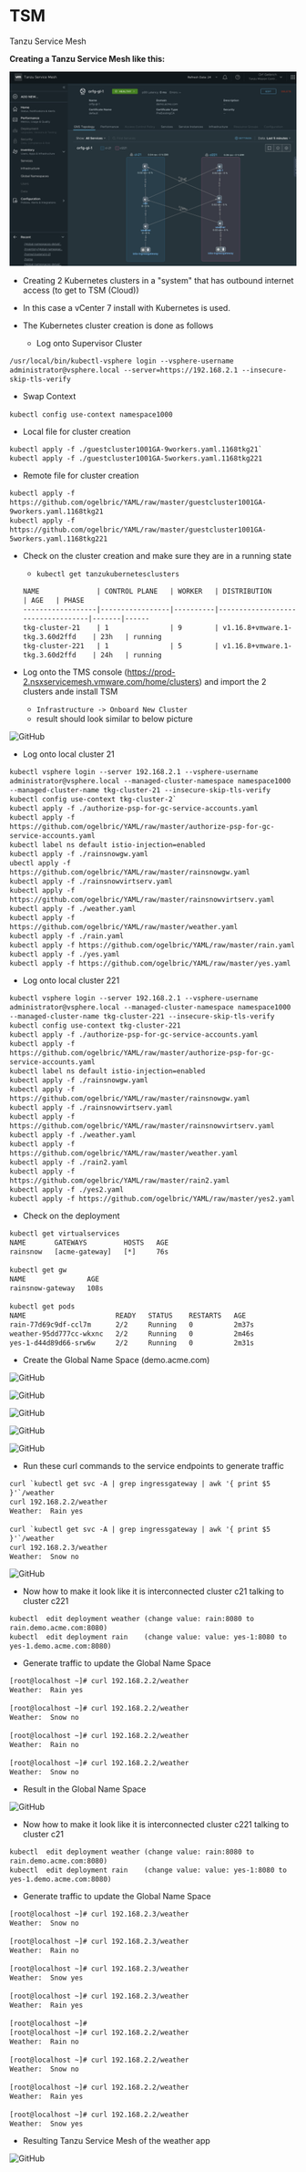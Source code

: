 # TSM
Tanzu Service Mesh

**Creating a Tanzu Service Mesh like this:**

![GitHub](GlobalNameSpace.png)

* Creating 2 Kubernetes clusters in a "system" that has outbound internet access (to get to TSM (Cloud))
* In this case a vCenter 7 install with Kubernetes is used.

* The Kubernetes cluster creation is done as follows 
  * Log onto Supervisor Cluster
```
/usr/local/bin/kubectl-vsphere login --vsphere-username administrator@vsphere.local --server=https://192.168.2.1 --insecure-skip-tls-verify
```
  * Swap Context
  
```kubectl config use-context namespace1000```
  * Local file for cluster creation
```
kubectl apply -f ./guestcluster1001GA-9workers.yaml.1168tkg21`
kubectl apply -f ./guestcluster1001GA-5workers.yaml.1168tkg221
```
  * Remote file for cluster creation
```
kubectl apply -f https://github.com/ogelbric/YAML/raw/master/guestcluster1001GA-9workers.yaml.1168tkg21
kubectl apply -f https://github.com/ogelbric/YAML/raw/master/guestcluster1001GA-5workers.yaml.1168tkg221
```
    
  * Check on the cluster creation and make sure they are in a running state
    * `kubectl get tanzukubernetesclusters`
    ```
    NAME              | CONTROL PLANE   | WORKER   | DISTRIBUTION                      | AGE   | PHASE
    ------------------|-----------------|----------|-----------------------------------|-------|------
    tkg-cluster-21    | 1               | 9        | v1.16.8+vmware.1-tkg.3.60d2ffd    | 23h   | running
    tkg-cluster-221   | 1               | 5        | v1.16.8+vmware.1-tkg.3.60d2ffd    | 24h   | running
    ```
  
* Log onto the TMS console (https://prod-2.nsxservicemesh.vmware.com/home/clusters) and import the 2 clusters ande install TSM
  * `Infrastructure -> Onboard New Cluster`
  * result should look similar to below picture   

![GitHub](2clusters.png)

* Log onto local cluster 21

```
kubectl vsphere login --server 192.168.2.1 --vsphere-username administrator@vsphere.local --managed-cluster-namespace namespace1000 --managed-cluster-name tkg-cluster-21 --insecure-skip-tls-verify
kubectl config use-context tkg-cluster-2`
kubectl apply -f ./authorize-psp-for-gc-service-accounts.yaml
kubectl apply -f https://github.com/ogelbric/YAML/raw/master/authorize-psp-for-gc-service-accounts.yaml
kubectl label ns default istio-injection=enabled
kubectl apply -f ./rainsnowgw.yaml
ubectl apply -f https://github.com/ogelbric/YAML/raw/master/rainsnowgw.yaml
kubectl apply -f ./rainsnowvirtserv.yaml
kubectl apply -f https://github.com/ogelbric/YAML/raw/master/rainsnowvirtserv.yaml
kubectl apply -f ./weather.yaml
kubectl apply -f https://github.com/ogelbric/YAML/raw/master/weather.yaml
kubectl apply -f ./rain.yaml
kubectl apply -f https://github.com/ogelbric/YAML/raw/master/rain.yaml
kubectl apply -f ./yes.yaml
kubectl apply -f https://github.com/ogelbric/YAML/raw/master/yes.yaml
```

* Log onto local cluster 221

```
kubectl vsphere login --server 192.168.2.1 --vsphere-username administrator@vsphere.local --managed-cluster-namespace namespace1000 --managed-cluster-name tkg-cluster-221 --insecure-skip-tls-verify
kubectl config use-context tkg-cluster-221
kubectl apply -f ./authorize-psp-for-gc-service-accounts.yaml
kubectl apply -f https://github.com/ogelbric/YAML/raw/master/authorize-psp-for-gc-service-accounts.yaml
kubectl label ns default istio-injection=enabled
kubectl apply -f ./rainsnowgw.yaml
kubectl apply -f https://github.com/ogelbric/YAML/raw/master/rainsnowgw.yaml
kubectl apply -f ./rainsnowvirtserv.yaml
kubectl apply -f https://github.com/ogelbric/YAML/raw/master/rainsnowvirtserv.yaml
kubectl apply -f ./weather.yaml
kubectl apply -f https://github.com/ogelbric/YAML/raw/master/weather.yaml
kubectl apply -f ./rain2.yaml
kubectl apply -f https://github.com/ogelbric/YAML/raw/master/rain2.yaml
kubectl apply -f ./yes2.yaml
kubectl apply -f https://github.com/ogelbric/YAML/raw/master/yes2.yaml
```

* Check on the deployment

```
kubectl get virtualservices
NAME       GATEWAYS         HOSTS   AGE
rainsnow   [acme-gateway]   [*]     76s

kubectl get gw
NAME               AGE
rainsnow-gateway   108s

kubectl get pods 
NAME                      READY   STATUS    RESTARTS   AGE
rain-77d69c9df-ccl7m      2/2     Running   0          2m37s
weather-95dd777cc-wkxnc   2/2     Running   0          2m46s
yes-1-d44d89d66-srw6w     2/2     Running   0          2m31s
```

* Create the Global Name Space (demo.acme.com)

![GitHub](GL1.png)

![GitHub](GL2.png)

![GitHub](GL3.png)

![GitHub](GL4.png)

![GitHub](GL5.png)


* Run these curl commands to the service endpoints to generate traffic
```
curl `kubectl get svc -A | grep ingressgateway | awk '{ print $5 }'`/weather
curl 192.168.2.2/weather
Weather:  Rain yes

curl `kubectl get svc -A | grep ingressgateway | awk '{ print $5 }'`/weather
curl 192.168.2.3/weather
Weather:  Snow no
```

![GitHub](GL_outcome.png)

* Now how to make it look like it is interconnected cluster c21 talking to cluster c221

```
kubectl  edit deployment weather (change value: rain:8080 to rain.demo.acme.com:8080)
kubectl  edit deployment rain    (change value: value: yes-1:8080 to yes-1.demo.acme.com:8080)

```
* Generate traffic to update the Global Name Space

```
[root@localhost ~]# curl 192.168.2.2/weather
Weather:  Rain yes

[root@localhost ~]# curl 192.168.2.2/weather
Weather:  Snow no

[root@localhost ~]# curl 192.168.2.2/weather
Weather:  Rain no

[root@localhost ~]# curl 192.168.2.2/weather
Weather:  Snow no
```
* Result in the Global Name Space

![GitHub](GL_CLuster1.png)

* Now how to make it look like it is interconnected cluster c221 talking to cluster c21

```
kubectl  edit deployment weather (change value: rain:8080 to rain.demo.acme.com:8080)
kubectl  edit deployment rain    (change value: value: yes-1:8080 to yes-1.demo.acme.com:8080)

```

* Generate traffic to update the Global Name Space

```
[root@localhost ~]# curl 192.168.2.3/weather
Weather:  Snow no

[root@localhost ~]# curl 192.168.2.3/weather
Weather:  Rain no

[root@localhost ~]# curl 192.168.2.3/weather
Weather:  Snow yes

[root@localhost ~]# curl 192.168.2.3/weather
Weather:  Rain yes

[root@localhost ~]# 
[root@localhost ~]# curl 192.168.2.2/weather
Weather:  Rain no

[root@localhost ~]# curl 192.168.2.2/weather
Weather:  Snow no

[root@localhost ~]# curl 192.168.2.2/weather
Weather:  Rain yes

[root@localhost ~]# curl 192.168.2.2/weather
Weather:  Snow yes
```

* Resulting Tanzu Service Mesh of the weather app

![GitHub](GL_outcome2.png)




